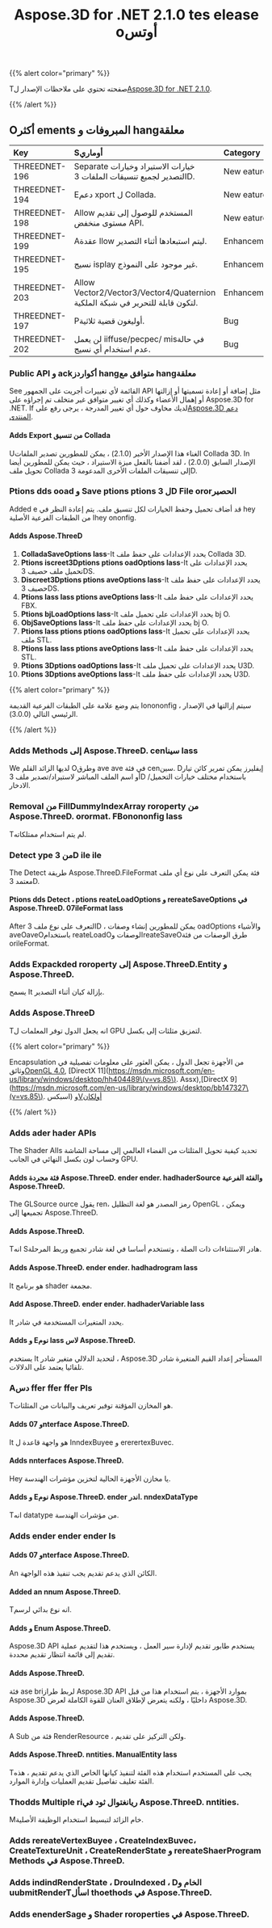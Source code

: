 ﻿---
title: Aspose.3D for .NET 2.1.0 tes elease oأوتس
type: docs
weight: 40
url: /ar/net/aspose-3d-for-net-2-1-0-release-notes/
---
{{% alert color="primary" %}} 

Tصفحته تحتوي على ملاحظات الإصدار ل[Aspose.3D for .NET 2.1.0](https://www.nuget.org/packages/Aspose.3D/2.1.0).

{{% /alert %}} 
## **Oأكثر ements المبروفات و hangمعلقة**

|**Key**|**Sأوماري**|**Category**|
|:- |:- |:- |
|THREEDNET-196|Separate خيارات الاستيراد وخيارات التصدير لجميع تنسيقات الملفات 3D.|New eature|
|THREEDNET-194|Eدعم xport ل Collada.|New eature|
|THREEDNET-198|Allow المستخدم للوصول إلى تقديم مستوى منخفض API.|New eature|
|THREEDNET-199|Aعقدة llow ليتم استبعادها أثناء التصدير.|Enhancement|
|THREEDNET-195|نسيج isplay غير موجود على النموذج.|Enhancement|
|THREEDNET-203|Allow Vector2/Vector3/Vector4/Quaternion لتكون قابلة للتحرير في شبكة الملكية.|Enhancement|
|THREEDNET-197|Pأوليغون قضية ثلاثية.|Bug|
|THREEDNET-202|لن يعمل iiffuse/pecpec/ misفي حالة عدم استخدام أي نسيج.|Bug|
### **Public API و ackأكواردز hangمتوافق مع hangمعلقة**
See القائمة لأي تغييرات أجريت على الجمهور API مثل إضافة أو إعادة تسميتها أو إزالتها أو إهمال الأعضاء وكذلك أي تغيير متوافق غير متخلف تم إجراؤه على Aspose.3D for .NET. If لديك مخاوف حول أي تغيير المدرجة ، يرجى رفع على[Aspose.3D دعم المنتدى](https://forum.aspose.com/c/3d/18).
#### **Adds Export من تنسيق Collada**
Uالغناء هذا الإصدار الأخير (2.1.0) ، يمكن للمطورين تصدير الملفات Collada 3D. In الإصدار السابق (2.0.0) ، لقد أضفنا بالفعل ميزة الاستيراد ، حيث يمكن للمطورين أيضا تحويل ملف Collada إلى تنسيقات الملفات الأخرى المدعومة 3D.
### **Ptions dds ooad و Save ptions ptions ل 3D File ororالحصير**
Added e قد أضاف تحميل وحفظ الخيارات لكل تنسيق ملف. يتم إعادة النظر في hey من الطبقات الفرعية الأصلية Ihey ononfig.
#### **Adds Aspose.ThreeD**
1. **ColladaSaveOptions lass**-It يحدد الإعدادات على حفظ ملف Collada 3D.
1. **Ptions iscreet3Dptions ptions oadOptions lass**-It يحدد الإعدادات على تحميل ملف حصيف 3DS.
1. **Discreet3Dptions ptions aveOptions lass**-It يحدد الإعدادات على حفظ ملف حصيف 3DS.
1. **Ptions lass lass ptions aveOptions lass**-It يحدد الإعدادات على حفظ ملف FBX.
1. **Ptions bjLoadOptions lass**-It يحدد الإعدادات على تحميل ملف bj O.
1. **ObjSaveOptions lass**-It يحدد الإعدادات على حفظ ملف bj O.
1. **Ptions lass ptions ptions oadOptions lass**-It يحدد الإعدادات على تحميل ملف STL.
1. **Ptions lass lass ptions aveOptions lass**-It يحدد الإعدادات على حفظ ملف STL.
1. **Ptions 3Dptions oadOptions lass**-It يحدد الإعدادات على تحميل ملف U3D.
1. **Ptions 3Dptions aveOptions lass**-It يحدد الإعدادات على حفظ ملف U3D.

{{% alert color="primary" %}} 

يتم وضع علامة على الطبقات الفرعية القديمة Ionononfig ، سيتم إزالتها في الإصدار الرئيسي التالي (3.0.0).

{{% /alert %}} 
### **Adds Methods إلى Aspose.ThreeD. cenسينا lass**
We لديها الزائد القلم Oوطرق ave ave في فئة cenسين. Dإيفليرز يمكن تمرير كائن تيار أو اسم الملف المباشر لاستيراد/تصدير ملف 3D باستخدام مختلف خيارات التحميل/الادخار.
### **Removal من FillDummyIndexArray roroperty من Aspose.ThreeD. orormat. FBonononfig lass**
Tلم يتم استخدام ممتلكاته.
### **Detect ype من 3D ile ile**
The Detect طريقة Aspose.ThreeD.FileFormat فئة يمكن التعرف على نوع أي ملف معتمد 3D.
#### **Ptions dds Detect ، ptions reateLoadOptions و rereateSaveOptions في Aspose.ThreeD. 07ileFormat lass**
After التعرف على نوع ملف 3D ، يمكن للمطورين إنشاء وصفات oadOptions والأشياء aveOaveOباستخدام reateLoadOالوصفات وreateSaveOطرق الوصفات من فئة orileFormat.
### **Adds Expackded roroperty إلى Aspose.ThreeD.Entity و Aspose.ThreeD.**
يسمح It بإزالة كيان أثناء التصدير.
### **Adds Aspose.ThreeD**
Tانه يجعل الدول توفر المعلمات ل GPU لتمزيق مثلثات إلى بكسل.

{{% alert color="primary" %}} 

Encapsulation من الأجهزة تجعل الدول ، يمكن العثور على معلومات تفصيلية في وثائق[OpenGL 4.0](https://www.opengl.org/sdk/docs/man/html/glEnable.xhtml), [DirectX 11](https://msdn.microsoft.com/en-us/library/windows/desktop/hh404489\(v=vs.85\). Assx),[DirectX 9](https://msdn.microsoft.com/en-us/library/windows/desktop/bb147327\(v=vs.85\). اسبكس) و[Vأولكان](https://www.khronos.org/registry/vulkan/specs/1.0/xhtml/vkspec.html#VkPipelineRasterizationStateCreateInfo)

{{% /alert %}} 
### **Adds ader hader APIs**
The Shader AIIs تحديد كيفية تحويل المثلثات من الفضاء العالمي إلى مساحة الشاشة وحساب لون بكسل النهائي في الجانب GPU.
#### **Adds فئة مجردة Aspose.ThreeD. ender ender. hadhaderSource والفئة الفرعية Aspose.ThreeD.**
The GLSource ource يقول ren، رمز المصدر هو لغة التظليل OpenGL ، ويمكن تجميعها إلى Aspose.ThreeD.
#### **Adds Aspose.ThreeD.**
Tانه Sهادر الاستثناءات ذات الصلة ، وتستخدم أساسا في لغة شادر تجميع وربط المرحلة.
#### **Adds Aspose.ThreeD. ender ender. hadhadrogram lass**
It هو برنامج shader مجمعة.
#### **Add Aspose.ThreeD. ender ender. hadhaderVariable lass**
It يحدد المتغيرات المستخدمة في شادر.
#### **Adds و Eنوم lass لاس Aspose.ThreeD.**
يستخدم It لتحديد الدلالي متغير شادر ، Aspose.3D المستأجر إعداد القيم المتغيرة شادر تلقائيا يعتمد على الدلالات.
### **Aدس ffer ffer ffer PIs**
Tهو المخازن المؤقتة توفير تعريف والبيانات من المثلثات.
#### **Adds و 07nterface Aspose.ThreeD.**
It هو واجهة قاعدة ل InndexBuyee و ererertexBuvec.
#### **Adds nnterfaces Aspose.ThreeD.**
Hey يا مخازن الأجهزة الحالية لتخزين مؤشرات الهندسة.
#### **Adds و Eنوم Aspose.ThreeD. ender اندر. nndexDataType**
Tانه datatype من مؤشرات الهندسة.
### **Adds ender ender ender Is**
#### **Adds و 07nterface Aspose.ThreeD.**
An الكائن الذي يدعم تقديم يجب تنفيذ هذه الواجهة.
#### **Added an nnum Aspose.ThreeD.**
Tانه نوع بدائي لرسم.
#### **Adds و Enum Aspose.ThreeD.**
Aspose.3D API يستخدم طابور تقديم لإدارة سير العمل ، ويستخدم هذا لتقديم عملية تقديم إلى قائمة انتظار تقديم محددة.
#### **Adds Aspose.ThreeD.**
فئة ase briلربط طراز Aspose.3D API بموارد الأجهزة ، يتم استخدام هذا من قبل Aspose.3D داخليًا ، ولكنه يتعرض لإطلاق العنان للقوة الكاملة لعرض Aspose.3D.
#### **Adds Aspose.ThreeD.**
A Sub فئة من RenderResource ، ولكن التركيز على تقديم.
#### **Adds Aspose.ThreeD. nntities. ManualEntity lass**
Tيجب على المستخدم استخدام هذه الفئة لتنفيذ كيانها الخاص الذي يدعم تقديم ، هذه الفئة تغليف تفاصيل تقديم العمليات وإدارة الموارد.
### **Thodds Multiple riريانغتوال ثود في Aspose.ThreeD. nntities.**
Mخام الزائد لتبسيط استخدام الوظيفة الأصلية.
### **Adds rereateVertexBuyee ، CreateIndexBuvec، CreateTextureUnit ، CreateRenderState و rereateShaerProgram Methods في Aspose.ThreeD.**
### **Adds indindRenderState ، DrouIndexed ، Dالخام و uubmitRenderTاسأل thoethods في Aspose.ThreeD.**
### **Adds enenderSage و Shader roroperties في Aspose.ThreeD.**
